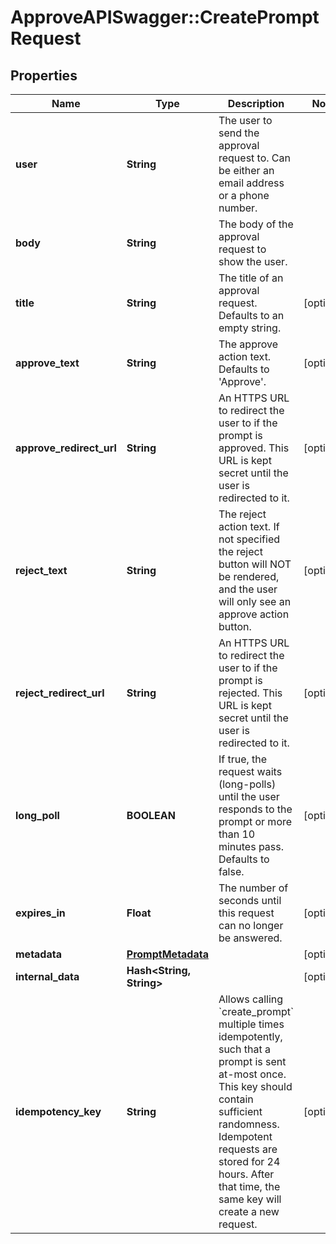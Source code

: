 # ApproveAPISwagger::CreatePromptRequest

## Properties
Name | Type | Description | Notes
------------ | ------------- | ------------- | -------------
**user** | **String** | The user to send the approval request to. Can be either an email address or a phone number. | 
**body** | **String** | The body of the approval request to show the user. | 
**title** | **String** | The title of an approval request. Defaults to an empty string. | [optional] 
**approve_text** | **String** | The approve action text. Defaults to &#39;Approve&#39;. | [optional] 
**approve_redirect_url** | **String** | An HTTPS URL to redirect the user to if the prompt is approved. This URL is kept secret until the user is redirected to it. | [optional] 
**reject_text** | **String** | The reject action text. If not specified the reject button will NOT be rendered, and the user will only see an approve action button. | [optional] 
**reject_redirect_url** | **String** | An HTTPS URL to redirect the user to if the prompt is rejected. This URL is kept secret until the user is redirected to it. | [optional] 
**long_poll** | **BOOLEAN** | If true, the request waits (long-polls) until the user responds to the prompt or more than 10 minutes pass. Defaults to false. | [optional] 
**expires_in** | **Float** | The number of seconds until this request can no longer be answered. | [optional] 
**metadata** | [**PromptMetadata**](PromptMetadata.md) |  | [optional] 
**internal_data** | **Hash&lt;String, String&gt;** |  | [optional] 
**idempotency_key** | **String** | Allows calling &#x60;create_prompt&#x60; multiple times idempotently, such that a prompt is sent at-most once. This key should contain sufficient randomness. Idempotent requests are stored for 24 hours. After that time, the same key will create a new request. | [optional] 


